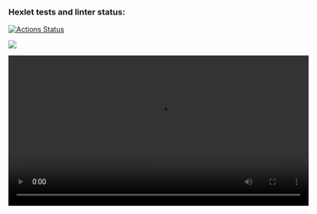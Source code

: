 ### Hexlet tests and linter status:

[![Actions Status](https://github.com/CroKodila/frontend-project-44/actions/workflows/hexlet-check.yml/badge.svg)](https://github.com/CroKodila/frontend-project-44/actions)

<a href="https://codeclimate.com/github/CroKodila/frontend-project-44/maintainability"><img src="https://api.codeclimate.com/v1/badges/f811778c99d67f464fed/maintainability" /></a>

<video src = "https://asciinema.org/a/NX4VbgLgW5PXiTaJyQKSrl2vM" height = 300>
<video src = "https://asciinema.org/a/iggmggAXTYGw9JvzBO5pro34o" height = 300>